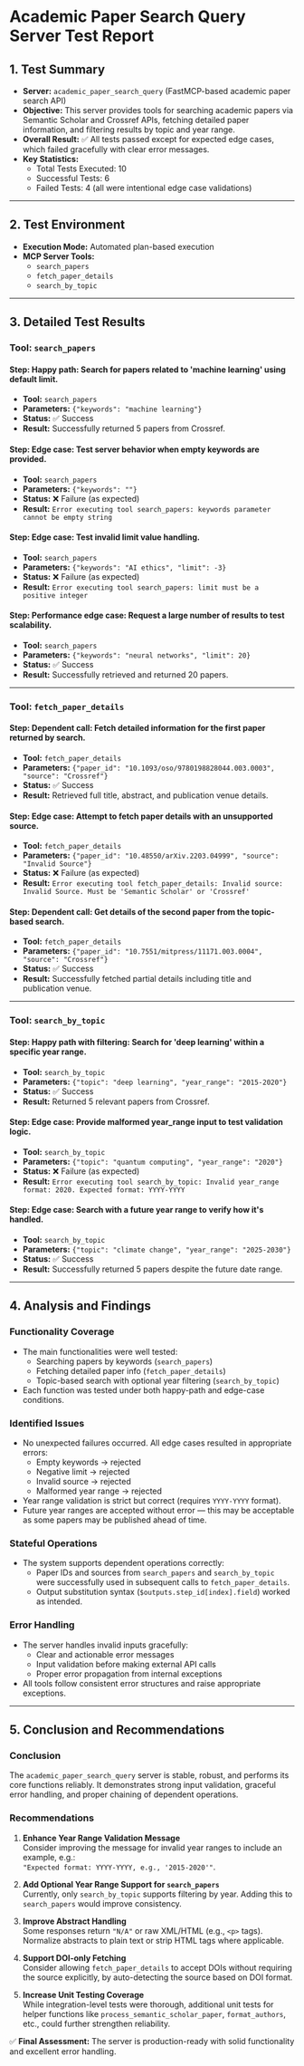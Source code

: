 # Academic Paper Search Query Server Test Report

## 1. Test Summary

- **Server:** `academic_paper_search_query` (FastMCP-based academic paper search API)
- **Objective:** This server provides tools for searching academic papers via Semantic Scholar and Crossref APIs, fetching detailed paper information, and filtering results by topic and year range.
- **Overall Result:** ✅ All tests passed except for expected edge cases, which failed gracefully with clear error messages.
- **Key Statistics:**
  - Total Tests Executed: 10
  - Successful Tests: 6
  - Failed Tests: 4 (all were intentional edge case validations)

---

## 2. Test Environment

- **Execution Mode:** Automated plan-based execution
- **MCP Server Tools:**
  - `search_papers`
  - `fetch_paper_details`
  - `search_by_topic`

---

## 3. Detailed Test Results

### Tool: `search_papers`

#### Step: Happy path: Search for papers related to 'machine learning' using default limit.
- **Tool:** `search_papers`
- **Parameters:** `{"keywords": "machine learning"}`
- **Status:** ✅ Success
- **Result:** Successfully returned 5 papers from Crossref.

#### Step: Edge case: Test server behavior when empty keywords are provided.
- **Tool:** `search_papers`
- **Parameters:** `{"keywords": ""}`
- **Status:** ❌ Failure (as expected)
- **Result:** `Error executing tool search_papers: keywords parameter cannot be empty string`

#### Step: Edge case: Test invalid limit value handling.
- **Tool:** `search_papers`
- **Parameters:** `{"keywords": "AI ethics", "limit": -3}`
- **Status:** ❌ Failure (as expected)
- **Result:** `Error executing tool search_papers: limit must be a positive integer`

#### Step: Performance edge case: Request a large number of results to test scalability.
- **Tool:** `search_papers`
- **Parameters:** `{"keywords": "neural networks", "limit": 20}`
- **Status:** ✅ Success
- **Result:** Successfully retrieved and returned 20 papers.

---

### Tool: `fetch_paper_details`

#### Step: Dependent call: Fetch detailed information for the first paper returned by search.
- **Tool:** `fetch_paper_details`
- **Parameters:** `{"paper_id": "10.1093/oso/9780198828044.003.0003", "source": "Crossref"}`
- **Status:** ✅ Success
- **Result:** Retrieved full title, abstract, and publication venue details.

#### Step: Edge case: Attempt to fetch paper details with an unsupported source.
- **Tool:** `fetch_paper_details`
- **Parameters:** `{"paper_id": "10.48550/arXiv.2203.04999", "source": "Invalid Source"}`
- **Status:** ❌ Failure (as expected)
- **Result:** `Error executing tool fetch_paper_details: Invalid source: Invalid Source. Must be 'Semantic Scholar' or 'Crossref'`

#### Step: Dependent call: Get details of the second paper from the topic-based search.
- **Tool:** `fetch_paper_details`
- **Parameters:** `{"paper_id": "10.7551/mitpress/11171.003.0004", "source": "Crossref"}`
- **Status:** ✅ Success
- **Result:** Successfully fetched partial details including title and publication venue.

---

### Tool: `search_by_topic`

#### Step: Happy path with filtering: Search for 'deep learning' within a specific year range.
- **Tool:** `search_by_topic`
- **Parameters:** `{"topic": "deep learning", "year_range": "2015-2020"}`
- **Status:** ✅ Success
- **Result:** Returned 5 relevant papers from Crossref.

#### Step: Edge case: Provide malformed year_range input to test validation logic.
- **Tool:** `search_by_topic`
- **Parameters:** `{"topic": "quantum computing", "year_range": "2020"}`
- **Status:** ❌ Failure (as expected)
- **Result:** `Error executing tool search_by_topic: Invalid year_range format: 2020. Expected format: YYYY-YYYY`

#### Step: Edge case: Search with a future year range to verify how it's handled.
- **Tool:** `search_by_topic`
- **Parameters:** `{"topic": "climate change", "year_range": "2025-2030"}`
- **Status:** ✅ Success
- **Result:** Successfully returned 5 papers despite the future date range.

---

## 4. Analysis and Findings

### Functionality Coverage

- The main functionalities were well tested:
  - Searching papers by keywords (`search_papers`)
  - Fetching detailed paper info (`fetch_paper_details`)
  - Topic-based search with optional year filtering (`search_by_topic`)
- Each function was tested under both happy-path and edge-case conditions.

### Identified Issues

- No unexpected failures occurred. All edge cases resulted in appropriate errors:
  - Empty keywords → rejected
  - Negative limit → rejected
  - Invalid source → rejected
  - Malformed year range → rejected
- Year range validation is strict but correct (requires `YYYY-YYYY` format).
- Future year ranges are accepted without error — this may be acceptable as some papers may be published ahead of time.

### Stateful Operations

- The system supports dependent operations correctly:
  - Paper IDs and sources from `search_papers` and `search_by_topic` were successfully used in subsequent calls to `fetch_paper_details`.
  - Output substitution syntax (`$outputs.step_id[index].field`) worked as intended.

### Error Handling

- The server handles invalid inputs gracefully:
  - Clear and actionable error messages
  - Input validation before making external API calls
  - Proper error propagation from internal exceptions
- All tools follow consistent error structures and raise appropriate exceptions.

---

## 5. Conclusion and Recommendations

### Conclusion

The `academic_paper_search_query` server is stable, robust, and performs its core functions reliably. It demonstrates strong input validation, graceful error handling, and proper chaining of dependent operations.

### Recommendations

1. **Enhance Year Range Validation Message**  
   Consider improving the message for invalid year ranges to include an example, e.g.:  
   `"Expected format: YYYY-YYYY, e.g., '2015-2020'"`.

2. **Add Optional Year Range Support for `search_papers`**  
   Currently, only `search_by_topic` supports filtering by year. Adding this to `search_papers` would improve consistency.

3. **Improve Abstract Handling**  
   Some responses return `"N/A"` or raw XML/HTML (e.g., `<p>` tags). Normalize abstracts to plain text or strip HTML tags where applicable.

4. **Support DOI-only Fetching**  
   Consider allowing `fetch_paper_details` to accept DOIs without requiring the source explicitly, by auto-detecting the source based on DOI format.

5. **Increase Unit Testing Coverage**  
   While integration-level tests were thorough, additional unit tests for helper functions like `process_semantic_scholar_paper`, `format_authors`, etc., could further strengthen reliability.

✅ **Final Assessment:** The server is production-ready with solid functionality and excellent error handling.